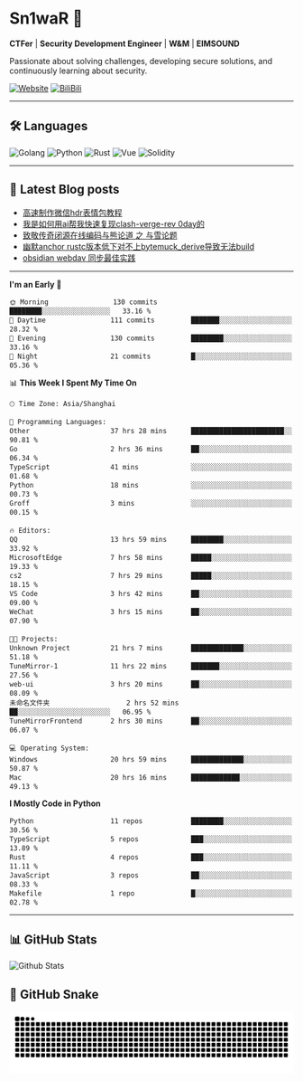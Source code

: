 # Sn1waR 👋

**CTFer** | **Security Development Engineer** | **W&M** | **EIMSOUND**

Passionate about solving challenges, developing secure solutions, and continuously learning about security.

[![Website](https://img.shields.io/website?url=https%3A%2F%2Fwww.snowywar.top)](https://www.snowywar.top) 
[![BiliBili](https://img.shields.io/badge/BiliBili-哔哩哔哩-00A1D6?style=flat&logo=bilibili&logoColor=white)](https://space.bilibili.com/8389161)  

---

## 🛠️ Languages
![Golang](https://img.shields.io/badge/-Golang-00ADD8?style=flat&logo=go&logoColor=white)
![Python](https://img.shields.io/badge/-Python-3776AB?style=flat&logo=python&logoColor=white)
![Rust](https://img.shields.io/badge/-Rust-000000?style=flat&logo=rust&logoColor=white)
![Vue](https://img.shields.io/badge/-Vue.js-4FC08D?style=flat&logo=vue.js&logoColor=white)
![Solidity](https://img.shields.io/badge/-Solidity-363636?style=flat&logo=solidity&logoColor=white)

---
## 📖 Latest Blog posts
<!-- BLOG-POST-LIST:START -->
- [高速制作微信hdr表情包教程](https://www.snowywar.top/4612.html)
- [我是如何用ai帮我快速复现clash-verge-rev 0day的](https://www.snowywar.top/4595.html)
- [致敬传奇闭源在线编码与熊论道 之 与雪论题](https://www.snowywar.top/4590.html)
- [幽默anchor rustc版本低下对不上bytemuck_derive导致无法build](https://www.snowywar.top/4587.html)
- [obsidian webdav 同步最佳实践](https://www.snowywar.top/4555.html)
<!-- BLOG-POST-LIST:END -->
---
<!--START_SECTION:waka-->
**I'm an Early 🐤** 

```text
🌞 Morning                130 commits         ████████░░░░░░░░░░░░░░░░░   33.16 % 
🌆 Daytime                111 commits         ███████░░░░░░░░░░░░░░░░░░   28.32 % 
🌃 Evening                130 commits         ████████░░░░░░░░░░░░░░░░░   33.16 % 
🌙 Night                  21 commits          █░░░░░░░░░░░░░░░░░░░░░░░░   05.36 % 
```


📊 **This Week I Spent My Time On** 

```text
🕑︎ Time Zone: Asia/Shanghai

💬 Programming Languages: 
Other                    37 hrs 28 mins      ███████████████████████░░   90.81 % 
Go                       2 hrs 36 mins       ██░░░░░░░░░░░░░░░░░░░░░░░   06.34 % 
TypeScript               41 mins             ░░░░░░░░░░░░░░░░░░░░░░░░░   01.68 % 
Python                   18 mins             ░░░░░░░░░░░░░░░░░░░░░░░░░   00.73 % 
Groff                    3 mins              ░░░░░░░░░░░░░░░░░░░░░░░░░   00.15 % 

🔥 Editors: 
QQ                       13 hrs 59 mins      ████████░░░░░░░░░░░░░░░░░   33.92 % 
MicrosoftEdge            7 hrs 58 mins       █████░░░░░░░░░░░░░░░░░░░░   19.33 % 
cs2                      7 hrs 29 mins       █████░░░░░░░░░░░░░░░░░░░░   18.15 % 
VS Code                  3 hrs 42 mins       ██░░░░░░░░░░░░░░░░░░░░░░░   09.00 % 
WeChat                   3 hrs 15 mins       ██░░░░░░░░░░░░░░░░░░░░░░░   07.90 % 

🐱‍💻 Projects: 
Unknown Project          21 hrs 7 mins       █████████████░░░░░░░░░░░░   51.18 % 
TuneMirror-1             11 hrs 22 mins      ███████░░░░░░░░░░░░░░░░░░   27.56 % 
web-ui                   3 hrs 20 mins       ██░░░░░░░░░░░░░░░░░░░░░░░   08.09 % 
未命名文件夹                   2 hrs 52 mins       ██░░░░░░░░░░░░░░░░░░░░░░░   06.95 % 
TuneMirrorFrontend       2 hrs 30 mins       ██░░░░░░░░░░░░░░░░░░░░░░░   06.07 % 

💻 Operating System: 
Windows                  20 hrs 59 mins      █████████████░░░░░░░░░░░░   50.87 % 
Mac                      20 hrs 16 mins      ████████████░░░░░░░░░░░░░   49.13 % 
```

**I Mostly Code in Python** 

```text
Python                   11 repos            ████████░░░░░░░░░░░░░░░░░   30.56 % 
TypeScript               5 repos             ███░░░░░░░░░░░░░░░░░░░░░░   13.89 % 
Rust                     4 repos             ███░░░░░░░░░░░░░░░░░░░░░░   11.11 % 
JavaScript               3 repos             ██░░░░░░░░░░░░░░░░░░░░░░░   08.33 % 
Makefile                 1 repo              █░░░░░░░░░░░░░░░░░░░░░░░░   02.78 % 
```




<!--END_SECTION:waka-->
---

## 📊 GitHub Stats
![Github Stats](https://github-readme-stats.vercel.app/api?username=jiayuqi7813&show_icons=true&theme=radical)

## 🐍 GitHub Snake
<picture>
  <source media="(prefers-color-scheme: dark)" srcset="https://raw.githubusercontent.com/jiayuqi7813/jiayuqi7813/output/github-contribution-grid-snake-dark.svg">
  <source media="(prefers-color-scheme: light)" srcset="https://raw.githubusercontent.com/jiayuqi7813/jiayuqi7813/output/github-contribution-grid-snake.svg">
  <img alt="github contribution grid snake animation" src="https://raw.githubusercontent.com/jiayuqi7813/jiayuqi7813/output/github-contribution-grid-snake.svg">
</picture>

